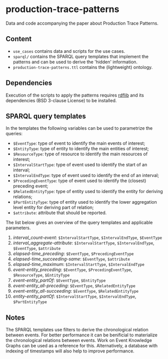 # production-trace-patterns
Data and code accompanying the paper about Production Trace Patterns.

## Content

* `use_cases` contains data and scripts for the use cases.
* `sparql/` contains the SPARQL query templates that implement the patterns and can be used to derive the 'hidden' information.
* `production-trace-patterns.ttl` contains the (lightweight) ontology.

## Dependencies
Execution of the scripts to apply the patterns requires [rdflib](https://github.com/RDFLib) and its dependencies (BSD 3-clause License) to be installed.

## SPARQL query templates
In the templates the following variables can be used to parametrize the queries:
* `$EventType`: type of event to identify the main events of interest;
* `$EntityType`: type of entity to identify the main entities of interest;
* `$ResourceType`: type of resource to identify the main resources of interest;
* `$IntervalStartType`: type of event used to identify the start of an interval;
* `$IntervalEndType`: type of event used to identify the end of an interval;
* `$PrecedingEventType`: type of event used to identify the (closest) preceding event;
* `$RelatedEntityType`: type of entity used to identify the entity for deriving relations;
* `$PartEntityType`: type of entity used to identify the lower aggregation level entity for deriving part of relation;
* `$attribute`: attribute that should be reported.

The list below gives an overview of the query templates and applicable parameters.
1. *interval_count-event*: `$IntervalStartType`, `$IntervalEndType`, `$EventType`
2. *interval_aggregate-attribute*: `$IntervalStartType`, `$IntervalEndType`, `$EventType`, `$attribute`
3. *elapsed-time_preceding*: `$EventType`, `$PrecedingEventType`
4. *elapsed-time_succeeding-same*: `$EventType`, `$attribute`
5. *elapsed-time_maximum*: `$IntervalStartType`, `$IntervalEndType`
6. *event-entity_preceding*: `$EventType`, `$PrecedingEventType`, `$ResourceType`, `$EntityType`
7. *event-entity_partOf*: `$EventType`, `$EntityType`
8. *event-entity_all-preceding*: `$EventType`, `$RelatedEntityType`
9. *event-entity_all-succeeding*: `$EventType`, `$RelatedEntityType`
10. *entity-entity_partOf*: `$IntervalStartType`, `$IntervalEndType`, `$PartEntityType`

## Notes
The SPARQL templates use filters to derive the chronological relation between events.
For better performance it can be benificial to materialize the chronological relations between events.
Work on Event Knowledge Graphs can be used as a reference for this.
Alternatively, a database with indexing of timestamps will also help to improve performance.
